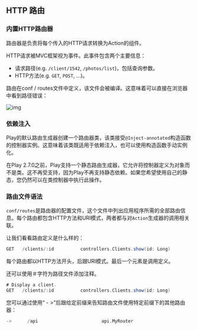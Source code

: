 ## HTTP 路由

### 内置HTTP路由器

路由器是负责将每个传入的HTTP请求转换为Action的组件。

HTTP请求被MVC框架视为事件。此事件包含两个主要信息：

-  请求路径(e.g. `/client/1542`, `/photos/list`)，包括查询参数。
- HTTP方法(e.g. `GET`, `POST`, …)。

路由在conf / routes文件中定义，该文件会被编译。这意味着可以直接在浏览器中看到路径错误：

![img](https://www.playframework.com/documentation/2.7.x/resources/manual/working/scalaGuide/main/http/images/routesError.png)

### 依赖注入

Play的默认路由生成器创建一个路由器类，该类接受`@Inject-annotated`构造函数的控制器实例。这意味着该类既适用于依赖注入，也可以使用构造函数手动实例化。

在Play 2.7.0之前，Play支持一个静态路由生成器，它允许将控制器定义为对象而不是类。这不再受支持，因为Play不再支持静态依赖。如果您希望使用自己的静态，您仍然可以在类控制器中执行此操作。

### 路由文件语法

`conf/routes`是路由器的配置文件，这个文件中列出应用程序所需的全部路由信息。每个路由都包含HTTP方法和URI模式，两者都与对`Action`生成器的调用相关联。

让我们看看路由定义是什么样的：

```scala
GET   /clients/:id          controllers.Clients.show(id: Long)
```

每个路由都以HTTP方法开头，后跟URI模式。最后一个元素是调用定义。

还可以使用＃字符为路径文件添加注释。

```scala
# Display a client.
GET   /clients/:id          controllers.Clients.show(id: Long)
```

您可以通过使用“ - >”后跟给定前缀来告知路由文件使用特定前缀下的其他路由器：

```scala
->      /api                        api.MyRouter
```

